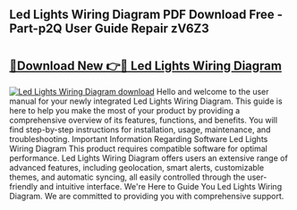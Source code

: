 ## Led Lights Wiring Diagram PDF Download Free - Part-p2Q User Guide Repair zV6Z3

# <h2><a href="http://dfjsokp.blite.top/?on=Led+Lights+Wiring+Diagram">🔗Download New 👉🔴 Led Lights Wiring Diagram</a></h2>

[![Led Lights Wiring Diagram download](https://i.imgur.com/lujVjoI.png)](http://dfjsokp.blite.top/?on=Led+Lights+Wiring+Diagram)
Hello and welcome to the user manual for your newly integrated Led Lights Wiring Diagram. This guide is here to help you make the most of your product by providing a comprehensive overview of its features, functions, and benefits. You will find step-by-step instructions for installation, usage, maintenance, and troubleshooting. Important Information Regarding Software Led Lights Wiring Diagram This product requires compatible software for optimal performance. Led Lights Wiring Diagram offers users an extensive range of advanced features, including geolocation, smart alerts, customizable themes, and automatic syncing, all easily controlled through the user-friendly and intuitive interface. We're Here to Guide You Led Lights Wiring Diagram. We are committed to providing you with comprehensive support.
